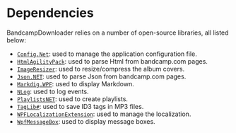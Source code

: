 # Dependencies

BandcampDownloader relies on a number of open-source libraries, all listed below:

* [`Config.Net`](https://github.com/aloneguid/config): used to manage the application configuration file.
* [`HtmlAgilityPack`](https://github.com/zzzprojects/html-agility-pack): used to parse Html from bandcamp.com pages.
* [`ImageResizer`](https://github.com/imazen/resizer): used to resize/compress the album covers.
* [`Json.NET`](https://github.com/JamesNK/Newtonsoft.Json): used to parse Json from bandcamp.com pages.
* [`Markdig.WPF`](https://github.com/Kryptos-FR/markdig.wpf): used to display Markdown.
* [`NLog`](https://github.com/NLog/NLog): used to log events.
* [`PlaylistsNET`](https://github.com/tmk907/PlaylistsNET): used to create playlists.
* [`TagLib#`](https://github.com/mono/taglib-sharp): used to save ID3 tags in MP3 files.
* [`WPFLocalizationExtension`](https://github.com/XAMLMarkupExtensions/WPFLocalizationExtension): used to manage the localization.
* [`WpfMessageBox`](https://github.com/Otiel/WpfMessageBox): used to display message boxes.
